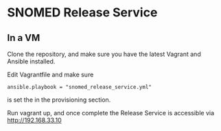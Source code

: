 # SNOMED Release Service

## In a VM

Clone the repository, and make sure you have the latest Vagrant and Ansible installed.

Edit Vagrantfile and make sure

```ansible.playbook = "snomed_release_service.yml"```

is set the in the provisioning section.

Run vagrant up, and once complete the Release Service is accessible via http://192.168.33.10

